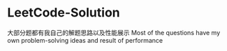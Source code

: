 # LeetCode-Solution

大部分题都有我自己的解题思路以及性能展示
Most of the questions have my own problem-solving ideas and result of performance
